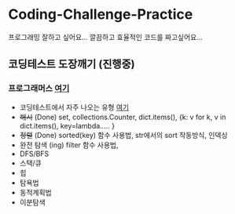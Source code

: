 # Coding-Challenge-Practice

프로그래밍 잘하고 싶어요...
깔끔하고 효율적인 코드를 짜고싶어요...

## 코딩테스트 도장깨기 (진행중)
### 프로그래머스 [여기](https://programmers.co.kr/learn/challenges)
- 코딩테스트에서 자주 나오는 유형 [여기](https://programmers.co.kr/learn/challenges?tab=algorithm_practice_kit)
- ~~해시~~ (Done) set, collections.Counter, dict.items(), {k: v for k, v in dict.items(), key=lambda..... }
- ~~정렬~~ (Done) sorted(key) 함수 사용법, str에서의 sort 작동방식, 인덱싱
- 완전 탐색 (ing) filter 함수 사용법,
- DFS/BFS
- 스택/큐
- 힙
- 탐욕법
- 동적계획법
- 이분탐색 


